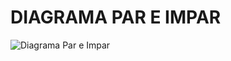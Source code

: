 # DIAGRAMA PAR E IMPAR

![Diagrama Par e Impar](https://github.com/mikerazor5786/core-code-from-scratch-readme/blob/717ecf8f17dc47901320a358c70d4e078589522a/contenido/imagenes/par_impar.jpg)
